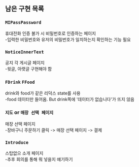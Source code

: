 ## 남은 구현 목록

### `MIPassPassword`

휴대전화 인증 불가 시 비밀번호로 인증하는 페이지<br/>
-입력한 비밀번호와 유저의 비밀번호가 일치하는지 확인하는 기능 필요

### `NoticeInnerText`

공지 각 게시글 페이지<br/>
-윗글, 아랫글 구현해야 함

### `FDrink` `FFood`

drink와 food가 같은 리덕스 state를 사용<br/>
-food 데이터만 들어옴. But drink쪽에 '데이터가 없습니다'가 뜨지 않음

### `지도` or `매장 선택 페이지`

매장 선택 페이지<br/>
-장바구니 주문하기 클릭 -> 매장 선택 페이지 -> 결제

### `Introduce`
스탑없으 소개 페이지<br/>
-추후 회의를 통해 뭐 넣을지 얘기하기
